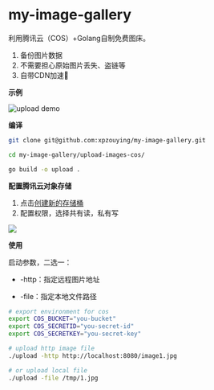 # my-image-gallery

利用腾讯云（COS）+Golang自制免费图床。

1. 备份图片数据
2. 不需要担心原始图片丢失、盗链等
3. 自带CDN加速🚀


**示例**

![upload demo](https://zyblog-1255449766.cos.ap-beijing.myqcloud.com/74df47a1-687c-44a9-b663-998cfb5333f1)


**编译**

```bash
git clone git@github.com:xpzouying/my-image-gallery.git

cd my-image-gallery/upload-images-cos/

go build -o upload .
```


**配置腾讯云对象存储**

1. 点击[创建新的存储桶](https://console.cloud.tencent.com/cos5/bucket)
2. 配置权限，选择共有读，私有写



![](https://zyblog-1255449766.cos.ap-beijing.myqcloud.com/a5ae7bd3-7f1b-49b2-b9d9-99e82f474ade)



**使用**

启动参数，二选一：

* -http：指定远程图片地址

* -file：指定本地文件路径

```bash
# export environment for cos
export COS_BUCKET="you-bucket"
export COS_SECRETID="you-secret-id"
export COS_SECRETKEY="you-secret-key"

# upload http image file
./upload -http http://localhost:8080/image1.jpg

# or upload local file
./upload -file /tmp/1.jpg
```

